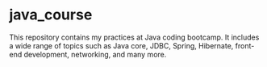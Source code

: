 # java_course
This repository contains my practices at  Java coding bootcamp. It includes a wide range of topics such as Java core, JDBC, Spring, Hibernate, front-end development, networking, and many more. 
